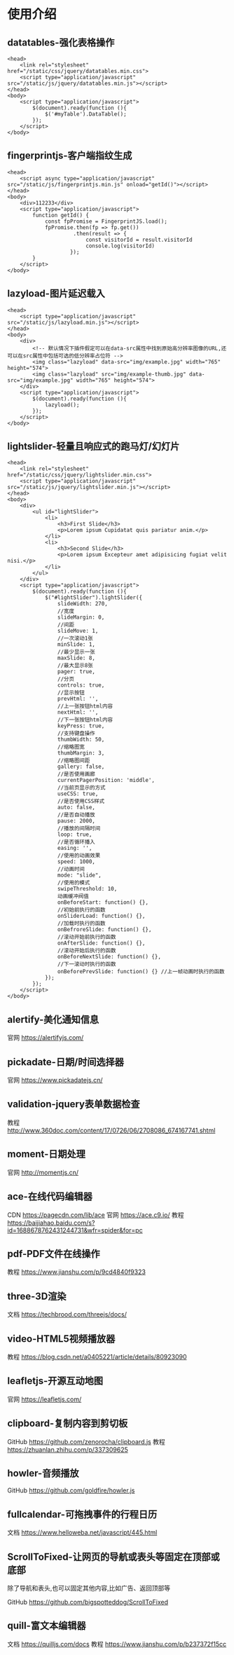 # 使用介绍
## datatables-强化表格操作
```
<head>
    <link rel="stylesheet" href="/static/css/jquery/datatables.min.css">
    <script type="application/javascript" src="/static/js/jquery/datatables.min.js"></script>
</head>
<body>
    <script type="application/javascript">
        $(document).ready(function (){
            $('#myTable').DataTable();
        });
	</script>
</body>
```

## fingerprintjs-客户端指纹生成
```
<head>
    <script async type="application/javascript" src="/static/js/fingerprintjs.min.js" onload="getId()"></script>
</head>
<body>
    <div>112233</div>
    <script type="application/javascript">
        function getId() {
            const fpPromise = FingerprintJS.load();
            fpPromise.then(fp => fp.get())
                     .then(result => {
                         const visitorId = result.visitorId
                         console.log(visitorId)
                    });
        }
    </script>
</body>
```

## lazyload-图片延迟载入
```
<head>
    <script type="application/javascript" src="/static/js/lazyload.min.js"></script>
</head>
<body>
    <div>
        <!-- 默认情况下插件假定可以在data-src属性中找到原始高分辨率图像的URL,还可以在src属性中包括可选的低分辨率占位符 -->
        <img class="lazyload" data-src="img/example.jpg" width="765" height="574">
        <img class="lazyload" src="img/example-thumb.jpg" data-src="img/example.jpg" width="765" height="574">
    </div>
    <script type="application/javascript">
        $(document).ready(function (){
            lazyload();
        });
    </script>
</body>
```

## lightslider-轻量且响应式的跑马灯/幻灯片
```
<head>
    <link rel="stylesheet" href="/static/css/jquery/lightslider.min.css">
    <script type="application/javascript" src="/static/js/jquery/lightslider.min.js"></script>
</head>
<body>
    <div>
        <ul id="lightSlider">
            <li>
                <h3>First Slide</h3>
                <p>Lorem ipsum Cupidatat quis pariatur anim.</p>
            </li>
            <li>
                <h3>Second Slide</h3>
                <p>Lorem ipsum Excepteur amet adipisicing fugiat velit nisi.</p>
            </li>
        </ul>
    </div>
    <script type="application/javascript">
        $(document).ready(function (){
            $("#lightSlider").lightSlider({
                slideWidth: 270,
                //宽度
                slideMargin: 0,
                //间距
                slideMove: 1,
                //一次滚动1张
                minSlide: 1,
                //最少显示一张
                maxSlide: 8,
                //最大显示8张
                pager: true,
                //分页
                controls: true,
                //显示按钮
                prevHtml: '',
                //上一张按钮html内容
                nextHtml: '',
                //下一张按钮html内容
                keyPress: true,
                //支持键盘操作
                thumbWidth: 50,
                //缩略图宽
                thumbMargin: 3,
                //缩略图间距
                gallery: false,
                //是否使用画廊
                currentPagerPosition: 'middle',
                //当前页显示的方式
                useCSS: true,
                //是否使用CSS样式
                auto: false,
                //是否自动播放
                pause: 2000,
                //播放的间隔时间
                loop: true,
                //是否循环播入
                easing: '',
                //使用的动画效果
                speed: 1000,
                //动画时间
                mode: "slide",
                //使用的模式
                swipeThreshold: 10,
                动画缓冲阀值
                onBeforeStart: function() {},
                //初始前执行的函数
                onSliderLoad: function() {},
                //加载时执行的函数
                onBefroreSlide: function() {},
                //滚动开始前执行的函数
                onAfterSlide: function() {},
                //滚动开始后执行的函数
                onBeforeNextSlide: function() {},
                //下一滚动时执行的函数
                onBeforePrevSlide: function() {} //上一帧动画时执行的函数
            });
        });
	</script>
</body>
```

## alertify-美化通知信息
官网 https://alertifyjs.com/

## pickadate-日期/时间选择器
官网 https://www.pickadatejs.cn/

## validation-jquery表单数据检查
教程 http://www.360doc.com/content/17/0726/06/2708086_674167741.shtml

## moment-日期处理
官网 http://momentjs.cn/

## ace-在线代码编辑器
CDN https://pagecdn.com/lib/ace
官网 https://ace.c9.io/
教程 https://baijiahao.baidu.com/s?id=1688678762431244731&wfr=spider&for=pc

## pdf-PDF文件在线操作
教程 https://www.jianshu.com/p/9cd4840f9323

## three-3D渲染
文档 https://techbrood.com/threejs/docs/

## video-HTML5视频播放器
教程 https://blog.csdn.net/a0405221/article/details/80923090

## leafletjs-开源互动地图
官网 https://leafletjs.com/

## clipboard-复制内容到剪切板
GitHub https://github.com/zenorocha/clipboard.js
教程 https://zhuanlan.zhihu.com/p/337309625

## howler-音频播放
GitHub https://github.com/goldfire/howler.js

## fullcalendar-可拖拽事件的行程日历
文档 https://www.helloweba.net/javascript/445.html

## ScrollToFixed-让网页的导航或表头等固定在顶部或底部
除了导航和表头,也可以固定其他内容,比如广告、返回顶部等

GitHub https://github.com/bigspotteddog/ScrollToFixed

## quill-富文本编辑器
文档 https://quilljs.com/docs
教程 https://www.jianshu.com/p/b237372f15cc
